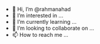 - 👋 Hi, I’m @rahmanahad
- 👀 I’m interested in ...
- 🌱 I’m currently learning ...
- 💞️ I’m looking to collaborate on ...
- 📫 How to reach me ...

<!---
rahmanahad/rahmanahad is a ✨ special ✨ repository because its `README.md` (this file) appears on your GitHub profile.
You can click the Preview link to take a look at your changes.
--->
